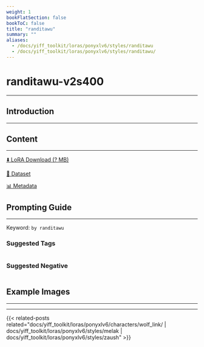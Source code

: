 ```yaml
---
weight: 1
bookFlatSection: false
bookToC: false
title: "randitawu"
summary: ""
aliases:
  - /docs/yiff_toolkit/loras/ponyxlv6/styles/randitawu
  - /docs/yiff_toolkit/loras/ponyxlv6/styles/randitawu/
---
```


<!--markdownlint-disable MD025 MD033 -->

# randitawu-v2s400

---

## Introduction

---

## Content

---

[⬇️ LoRA Download (? MB)]()

[📐 Dataset]()

[📊 Metadata]()

## Prompting Guide

---

Keyword: `by randitawu`

### Suggested Tags

```md
```

### Suggested Negative

```md
```

## Example Images

---

<div class="image-grid">
  <div class="image-grid-container">
    <a href="">
    </a>
    <a href="">
    </a>
  </div>
</div>

---

<!--
HUGO_SEARCH_EXCLUDE_START
-->
{{< related-posts related="docs/yiff_toolkit/loras/ponyxlv6/characters/wolf_link/ | docs/yiff_toolkit/loras/ponyxlv6/styles/melak | docs/yiff_toolkit/loras/ponyxlv6/styles/zaush" >}}
<!--
HUGO_SEARCH_EXCLUDE_END
-->
